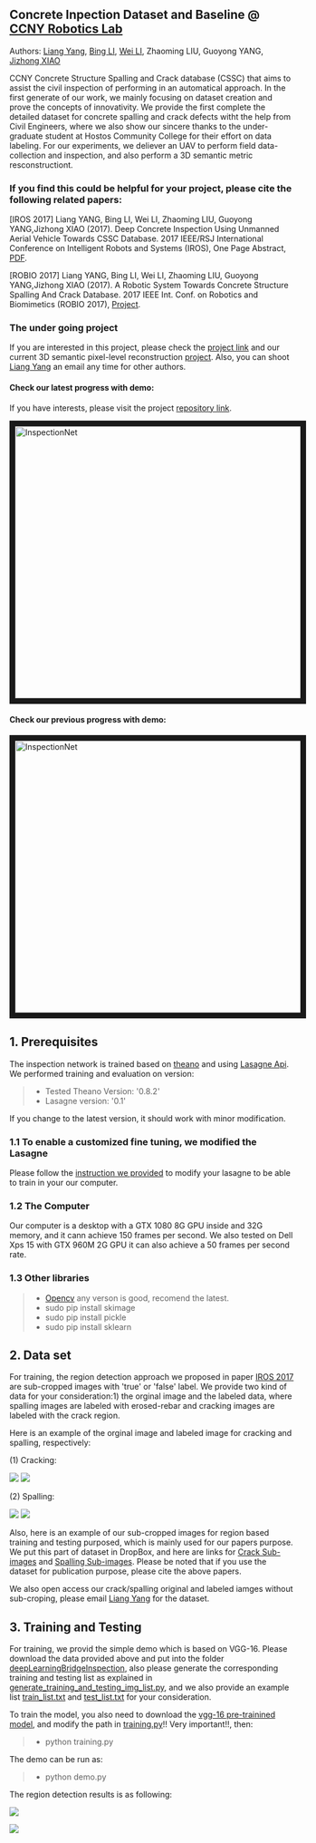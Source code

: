 ## Concrete Inpection Dataset and Baseline @ [CCNY Robotics Lab](https://ccny-ros-pkg.github.io/)

Authors: [Liang Yang](https://ericlyang.github.io/),  [Bing LI](https://robotlee2002.github.io/), [Wei LI](http://ccvcl.org/~wei/), Zhaoming LIU, Guoyong YANG, [Jizhong XIAO](http://www-ee.ccny.cuny.edu/www/web/jxiao/jxiao.html)


CCNY Concrete Structure Spalling and Crack database (CSSC) that aims to assist the civil inspection of performing in an automatical approach. In the first generate of our work, we mainly focusing on dataset creation and prove the concepts of innovativity. We provide the first complete the detailed dataset for concrete spalling and crack defects witht the help from Civil Engineers, where we also show our sincere thanks to the under-graduate student at Hostos Community College for their effort on data labeling. For our experiments, we deliever an UAV to perform field data-collection and inspection, and also perform a 3D semantic metric resconstructiont. 


### If you find this could be helpful for your project, please cite the following related papers:

[IROS 2017] Liang YANG, Bing LI, Wei LI, Zhaoming LIU, Guoyong YANG,Jizhong XIAO (2017). Deep Concrete Inspection Using Unmanned Aerial Vehicle Towards CSSC Database. 2017 IEEE/RSJ International Conference on Intelligent Robots and Systems (IROS), One Page Abstract, [PDF](https://ericlyang.github.io/img/IROS2017/IROS2017.pdf).


[ROBIO 2017] Liang YANG, Bing LI, Wei LI, Zhaoming LIU, Guoyong YANG,Jizhong XIAO (2017). A Robotic System Towards Concrete Structure Spalling And Crack Database. 2017 IEEE Int. Conf. on Robotics and Biomimetics (ROBIO 2017), [Project](https://ericlyang.github.io/project/deepinspection/).


### The under going project

If you are interested in this project, please check the [project link](https://ericlyang.github.io/project/deepinspection/) and our current 3D semantic pixel-level reconstruction [project](https://ericlyang.github.io/project/robot-inspection-net/). Also, you can shoot [Liang Yang](https://ericlyang.github.io/) an email any time for other authors.


#### Check our latest progress with demo:

If you have interests, please visit the project [repository link](https://github.com/ccny-ros-pkg/inspectionNet_Segmentation).

<a href="https://www.youtube.com/watch?v=DZJNjF2r0G0" target="_blank"><img src="http://img.youtube.com/vi/watch?v=DZJNjF2r0G0/0.jpg" 
alt="InspectionNet" width="640" height="480" border="10" /></a>

#### Check our previous progress with demo:
<a href="https://www.youtube.com/watch?v=4_001iFYgJo" target="_blank"><img src="http://img.youtube.com/vi/watch?v=4_001iFYgJo/0.jpg" 
alt="InspectionNet" width="640" height="480" border="10" /></a>

## 1. Prerequisites

The inspection network is trained based on [theano](http://deeplearning.net/software/theano/) and using [Lasagne Api](https://github.com/Lasagne/Lasagne). We performed training and evaluation on version:

>-  Tested Theano Version: '0.8.2'
>-  Lasagne version: '0.1'

If you change to the latest version, it should work with minor modification.


### 1.1 To enable a customized fine tuning, we  modified the Lasagne

Please follow the [instruction we provided](https://github.com/ccny-ros-pkg/concreteIn_inpection_VGGF/tree/master/changeForLasagne) to modify your lasagne to be able to train in your our computer.


### 1.2 The Computer

Our computer is a desktop with a GTX 1080 8G GPU inside and 32G memory, and it cann achieve 150 frames per second. We also tested on Dell Xps 15 with GTX 960M 2G GPU it can also achieve a 50 frames per second rate.

### 1.3 Other libraries

> - [Opencv](https://github.com/opencv/opencv) any verson is good, recomend the latest.
> - sudo pip install skimage
> - sudo pip install pickle
> - sudo pip install sklearn


## 2. Data set

For training, the region detection approach we proposed in paper [IROS 2017](https://ericlyang.github.io/img/IROS2017/IROS2017.pdf) are sub-cropped images with 'true' or 'false' label. We provide two kind of data for your consideration:1) the orginal image and the labeled data, where spalling images are labeled with erosed-rebar and cracking images are labeled with the crack region. 

Here is an example of the orginal image and labeled image for cracking and spalling, respectively:

(1) Cracking:

![](https://github.com/ccny-ros-pkg/concreteIn_inpection_VGGF/blob/master/resultImages/labeled_images/crack/045.jpg)
![](https://github.com/ccny-ros-pkg/concreteIn_inpection_VGGF/blob/master/resultImages/labeled_images/crack/045_GT.jpg)

(2) Spalling:

![](https://github.com/ccny-ros-pkg/concreteIn_inpection_VGGF/blob/master/resultImages/labeled_images/spalling/001.jpg)
![](https://github.com/ccny-ros-pkg/concreteIn_inpection_VGGF/blob/master/resultImages/labeled_images/spalling/001.png)

Also, here is an example of our sub-cropped images for region based training and testing purposed, which is mainly used for our papers purpose. We put this part of dataset in DropBox, and here are links for [Crack Sub-images](https://www.dropbox.com/s/m5zg2s0gxu6ygor/crackSubImageForTraining.rar?dl=0) and [Spalling Sub-images](https://www.dropbox.com/s/r3sxj33mz1gkt2a/spallSubImageForTraining.rar?dl=0). Please be noted that if you use the dataset for publication purpose, please cite the above papers.

We also open access our crack/spalling original and labeled iamges without sub-croping, please email [Liang Yang](https://ericlyang.github.io/) for the dataset.


## 3. Training and Testing

For training, we provid the simple demo which is based on VGG-16. Please download the data provided above and put into the folder [deepLearningBridgeInspection](https://github.com/ccny-ros-pkg/concreteIn_inpection_VGGF/tree/master/deepLearningBridgeInspection), also please generate the corresponding training and testing list as explained in [generate_training_and_testing_img_list.py](https://github.com/ccny-ros-pkg/concreteIn_inpection_VGGF/blob/master/generate_training_and_testing_img_list.py), and we also provide an example list [train_list.txt](https://github.com/ccny-ros-pkg/concreteIn_inpection_VGGF/blob/master/train_list.txt) and [test_list.txt](https://github.com/ccny-ros-pkg/concreteIn_inpection_VGGF/blob/master/test_list.txt) for your consideration.


To train the model, you also need to download the [vgg-16 pre-trainined model](https://mega.nz/#!YU1FWJrA!O1ywiCS2IiOlUCtCpI6HTJOMrneN-Qdv3ywQP5poecM), and modify the path in [training.py]()!! Very important!!, then:

>- python training.py


The demo can be run as:

> - python demo.py


The region detection results is as following:

![](https://github.com/ccny-ros-pkg/concreteIn_inpection_VGGF/blob/master/resultImages/resultImages/1.jpg)

![](https://github.com/ccny-ros-pkg/concreteIn_inpection_VGGF/blob/master/resultImages/resultImages/4.jpg)
